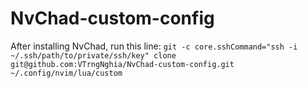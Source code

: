 # NvChad-custom-config
After installing NvChad, run this line:
`git -c core.sshCommand="ssh -i ~/.ssh/path/to/private/ssh/key" clone git@github.com:VTrngNghia/NvChad-custom-config.git ~/.config/nvim/lua/custom`
